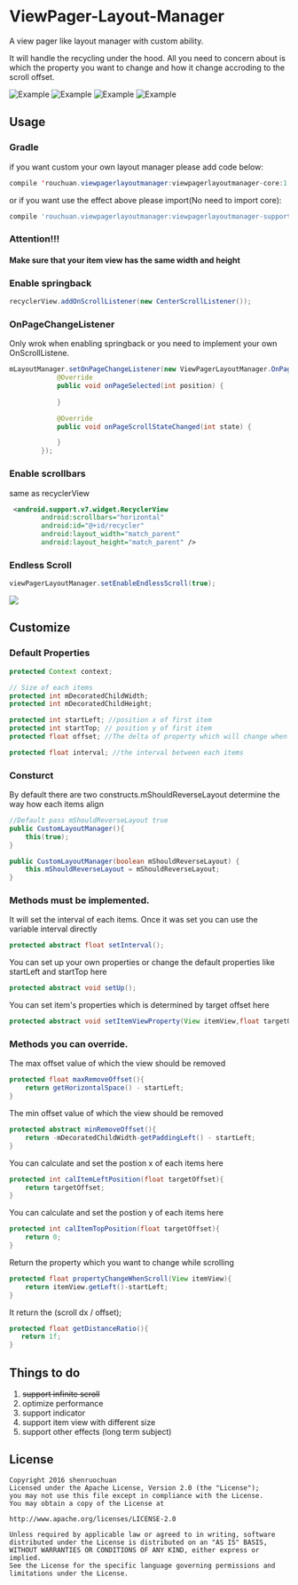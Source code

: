 ViewPager-Layout-Manager
======================
A view pager like layout manager with custom ability.

It will handle the recycling under the hood.
All you need to concern about is which the property you want to change and how it change accroding to the scroll offset.

![Example](resources/circle1.gif "working example") ![Example](resources/circle2.gif "working example") 
![Example](resources/circle3.gif "working example") ![Example](resources/circle4.gif "working example")

## Usage

### Gradle

if you want custom your own layout manager please add code below:

```Java
compile 'rouchuan.viewpagerlayoutmanager:viewpagerlayoutmanager-core:1.2.1'
```
or if you want use the effect above please import(No need to import core):

```groovy
compile 'rouchuan.viewpagerlayoutmanager:viewpagerlayoutmanager-support:1.0.2'
```

### Attention!!!

#### Make sure that your item view has the same width and height



### Enable springback

```Java
recyclerView.addOnScrollListener(new CenterScrollListener());
```

### OnPageChangeListener

Only wrok when enabling springback or you need to implement your own OnScrollListene.

```java
mLayoutManager.setOnPageChangeListener(new ViewPagerLayoutManager.OnPageChangeListener() {
            @Override
            public void onPageSelected(int position) {
                
            }

            @Override
            public void onPageScrollStateChanged(int state) {

            }
        });
```



### Enable scrollbars

same as recyclerView

```xml
 <android.support.v7.widget.RecyclerView
        android:scrollbars="horizontal"
        android:id="@+id/recycler"
        android:layout_width="match_parent"
        android:layout_height="match_parent" />
```

### Endless Scroll

```java
viewPagerLayoutManager.setEnableEndlessScroll(true);
```

![](resources/endless.gif)



## Customize

### Default Properties

```Java
protected Context context;

// Size of each items
protected int mDecoratedChildWidth;
protected int mDecoratedChildHeight;

protected int startLeft; //position x of first item
protected int startTop; // position y of first item
protected float offset; //The delta of property which will change when scroll

protected float interval; //the interval between each items
```
### Consturct

By default there are two constructs.mShouldReverseLayout determine the way how each items align

```Java
//Default pass mShouldReverseLayout true
public CustomLayoutManager(){
    this(true);
}

public CustomLayoutManager(boolean mShouldReverseLayout) {
    this.mShouldReverseLayout = mShouldReverseLayout;
}
```

### Methods must be implemented.

It will set the interval of each items.
Once it was set you can use the variable interval directly

```Java
protected abstract float setInterval();
```

You can set up your own properties or change the default properties like startLeft and startTop here

```Java
protected abstract void setUp();
```

You can set item's properties which is determined by target offset here 

```Java
protected abstract void setItemViewProperty(View itemView,float targetOffset);
```

### Methods you can override.

The max offset value of which the view should be removed

```Java
protected float maxRemoveOffset(){
    return getHorizontalSpace() - startLeft;
}
```

The min offset value of which the view should be removed

```Java
protected abstract minRemoveOffset(){
    return -mDecoratedChildWidth-getPaddingLeft() - startLeft;
}
```

You can calculate and set the postion x of each items here

```Java
protected int calItemLeftPosition(float targetOffset){
    return targetOffset;
}
```

You can calculate and set the postion y of each items here

```Java
protected int calItemTopPosition(float targetOffset){
    return 0;
}
```

Return the property which you want to change while scrolling

```Java
protected float propertyChangeWhenScroll(View itemView){
    return itemView.getLeft()-startLeft;
}
```

It return the (scroll dx / offset);

```Java
protected float getDistanceRatio(){
   return 1f;
}
```


## Things to do

1. ~~support infinite scroll~~
2. optimize performance
3. support indicator
4. support item view with different size
5. support other effects (long term subject)



## License

    Copyright 2016 shenruochuan
    Licensed under the Apache License, Version 2.0 (the "License");
    you may not use this file except in compliance with the License.
    You may obtain a copy of the License at
    
    http://www.apache.org/licenses/LICENSE-2.0
    
    Unless required by applicable law or agreed to in writing, software
    distributed under the License is distributed on an "AS IS" BASIS,
    WITHOUT WARRANTIES OR CONDITIONS OF ANY KIND, either express or implied.
    See the License for the specific language governing permissions and
    limitations under the License.
